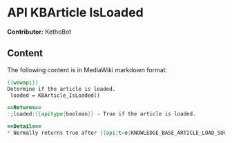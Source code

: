 # API KBArticle IsLoaded

**Contributor:** KethoBot

## Content

The following content is in MediaWiki markdown format:

```mediawiki
{{wowapi}}
Determine if the article is loaded.
 loaded = KBArticle_IsLoaded()

==Returns==
:;loaded:{{apitype|boolean}} - True if the article is loaded.

==Details==
* Normally returns true after {{api|t=e|KNOWLEDGE_BASE_ARTICLE_LOAD_SUCCESS}} fires.
```